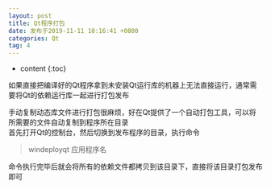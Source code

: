 ```yaml
---
layout: post
title: Qt程序打包
date: 发布于2019-11-11 10:16:41 +0800
categories: Qt
tag: 4
---
```


* content
{:toc}

如果直接把编译好的Qt程序拿到未安装Qt运行库的机器上无法直接运行，通常需要将Qt的依赖运行库一起进行打包发布  
<!-- more -->

手动复制动态库文件进行打包很麻烦，好在Qt提供了一个自动打包工具，可以将所需要的文件自动复制到程序所在目录  
首先打开Qt的控制台，然后切换到发布程序的目录，执行命令

> windeployqt 应用程序名

命令执行完毕后就会将所有的依赖文件都拷贝到该目录下，直接将该目录打包发布即可

